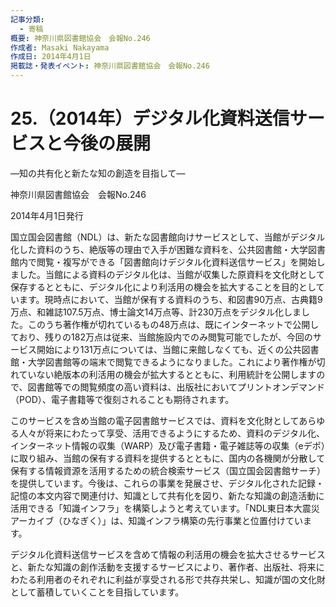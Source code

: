 ```yaml
---
記事分類:
  - 寄稿
概要: 神奈川県図書館協会　会報No.246
作成者: Masaki Nakayama
作成日: 2014年4月1日
掲載誌・発表イベント: 神奈川県図書館協会　会報No.246
---
```

# 25.（2014年）デジタル化資料送信サービスと今後の展開

―知の共有化と新たな知の創造を目指して―

神奈川県図書館協会　会報No.246

2014年4月1日発行

国立国会図書館（NDL）は、新たな図書館向けサービスとして、当館がデジタル化した資料のうち、絶版等の理由で入手が困難な資料を、公共図書館・大学図書館内で閲覧・複写ができる「図書館向けデジタル化資料送信サービス」を開始しました。当館による資料のデジタル化は、当館が収集した原資料を文化財として保存するとともに、デジタル化により利活用の機会を拡大することを目的としています。現時点において、当館が保有する資料のうち、和図書90万点、古典籍9万点、和雑誌107.5万点、博士論文14万点等、計230万点をデジタル化しました。このうち著作権が切れているもの48万点は、既にインターネットで公開しており、残りの182万点は従来、当館施設内でのみ閲覧可能でしたが、今回のサービス開始により131万点については、当館に来館しなくても、近くの公共図書館・大学図書館等の端末で閲覧できるようになりました。これにより著作権が切れていない絶版本の利活用の機会が拡大するとともに、利用統計を公開しますので、図書館等での閲覧頻度の高い資料は、出版社においてプリントオンデマンド（POD）、電子書籍等で復刻されることも期待されます。

このサービスを含め当館の電子図書館サービスでは、資料を文化財としてあらゆる人々が将来にわたって享受、活用できるようにするため、資料のデジタル化、インターネット情報の収集（WARP）及び電子書籍・電子雑誌等の収集（eデポ）に取り組み、当館の保有する資料を提供するとともに、国内の各機関が分散して保有する情報資源を活用するための統合検索サービス（国立国会図書館サーチ）を提供しています。今後は、これらの事業を発展させ、デジタル化された記録・記憶の本文内容で関連付け、知識として共有化を図り、新たな知識の創造活動に活用できる「知識インフラ」を構築しようと考えています。「NDL東日本大震災アーカイブ（ひなぎく）」は、知識インフラ構築の先行事業と位置付けています。

デジタル化資料送信サービスを含めて情報の利活用の機会を拡大させるサービスと、新たな知識の創作活動を支援するサービスにより、著作者、出版社、将来にわたる利用者のそれぞれに利益が享受される形で共存共栄し、知識が国の文化財として蓄積していくことを目指しています。